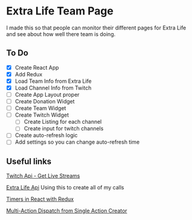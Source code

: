 # Extra Life Team Page

I made this so that people can monitor their different pages for Extra Life and see about how well there team is doing.

## To Do

- [x] Create React App
- [x] Add Redux
- [x] Load Team Info from Extra Life
- [x] Load Channel Info from Twitch
- [ ] Create App Layout proper
- [ ] Create Donation Widget
- [ ] Create Team Widget
- [ ] Create Twitch Widget
    - [ ] Create Listing for each channel
    - [ ] Create input for twitch channels
- [ ] Create auto-refresh logic
- [ ] Add settings so you can change auto-refresh time

## Useful links

[Twitch Api - Get Live Streams](https://dev.twitch.tv/docs/v5/reference/streams#get-live-streams)

[Extra Life Api](https://www.npmjs.com/package/extra-life-api) Using this to create all of my calls

[Timers in React with Redux](https://medium.com/@machadogj/timers-in-react-with-redux-apps-9a5a722162e8)

[Multi-Action Dispatch from Single Action Creator](http://jamesknelson.com/can-i-dispatch-multiple-actions-from-redux-action-creators/)
